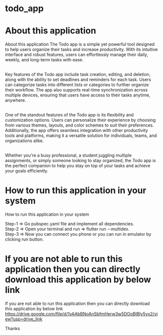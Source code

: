 # todo_app

# About this application

About this application
The Todo app is a simple yet powerful tool designed to help users organize their tasks and increase
productivity. With its intuitive interface and robust features, users can effortlessly manage their
daily, weekly, and long-term tasks with ease.<br><br>

Key features of the Todo app include task creation, editing, and deletion, along with the ability to
set deadlines and reminders for each task. Users can categorize tasks into different lists or
categories to further organize their workflow. The app also supports real-time synchronization
across multiple devices, ensuring that users have access to their tasks anytime, anywhere.<br><br>

One of the standout features of the Todo app is its flexibility and customization options. Users can
personalize their experience by choosing from various themes, layouts, and color schemes to suit
their preferences. Additionally, the app offers seamless integration with other productivity tools
and platforms, making it a versatile solution for individuals, teams, and organizations alike.<br><br>

Whether you're a busy professional, a student juggling multiple assignments, or simply someone
looking to stay organized, the Todo app is the perfect companion to help you stay on top of your
tasks and achieve your goals efficiently.<br>

# How to run this application in your system

How to run this application in your system

Step-1 => Go pubspec.yaml file and implement all dependencies.<br>
Step-2 => Open your terminal and run => flutter run --multidex.<br>
Step-3 => Now you can connect you phone or you can run in emulator by clicking run button.<br>

# If you are not able to run this application then you can directly download this application by below link

If you are not able to run this application then you can directly download this application by below
link
https://drive.google.com/file/d/1vAAbBNoAnSbfmHerw3w5DOoBlBIy5yx2/view?usp=drive_link <br>

Thanks<br><br>


